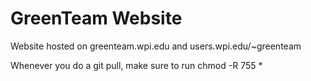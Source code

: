 # GreenTeam Website

Website hosted on greenteam.wpi.edu and users.wpi.edu/~greenteam

Whenever you do a git pull, make sure to run chmod -R 755 *
